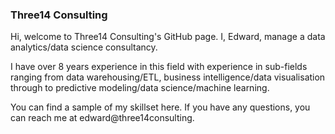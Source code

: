 ### Three14 Consulting

Hi, welcome to Three14 Consulting's GitHub page. I, Edward, manage a data analytics/data science consultancy. 

I have over 8 years experience in this field with experience in sub-fields ranging from data warehousing/ETL, business intelligence/data visualisation through to predictive modeling/data science/machine learning.

You can find a sample of my skillset here. If you have any questions, you can reach me at edward@three14consulting.

<!--
**three14consulting/three14consulting** is a ✨ _special_ ✨ repository because its `README.md` (this file) appears on your GitHub profile.

Here are some ideas to get you started:

- 🔭 I’m currently working on ...
- 🌱 I’m currently learning ...
- 👯 I’m looking to collaborate on ...
- 🤔 I’m looking for help with ...
- 💬 Ask me about ...
- 📫 How to reach me: ...
- 😄 Pronouns: ...
- ⚡ Fun fact: ...
-->
